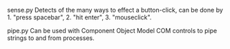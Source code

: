 sense.py Detects of the many ways to effect a button-click, can be done by 1. "press spacebar", 2. "hit enter", 3. "mouseclick".

pipe.py  Can be used with Component Object Model COM controls to pipe strings to and from processes.
